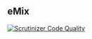 ## eMix
[![Scrutinizer Code Quality](https://scrutinizer-ci.com/g/jonixj/emix/badges/quality-score.png?b=master)](https://scrutinizer-ci.com/g/jonixj/emix/?branch=master)
